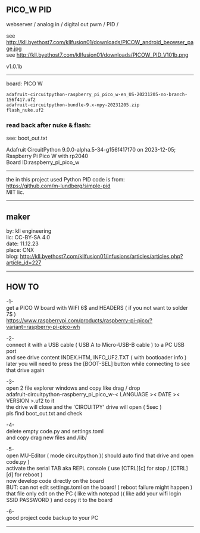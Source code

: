 
## PICO_W PID

webserver / analog in / digital out pwm / PID /

see http://kll.byethost7.com/kllfusion01/downloads/PICOW_android_beowser_page.jpg</br>
see http://kll.byethost7.com/kllfusion01/downloads/PICOW_PID_V101b.png</br>

v1.0.1b
_______________________________

board: PICO W
```OS: Circuit Python
adafruit-circuitpython-raspberry_pi_pico_w-en_US-20231205-no-branch-156f417.uf2
adafruit-circuitpython-bundle-9.x-mpy-20231205.zip
flash_nuke.uf2
```

### read back after nuke & flash:

see: boot_out.txt

Adafruit CircuitPython 9.0.0-alpha.5-34-g156f417f70 on 2023-12-05;</br>
Raspberry Pi Pico W with rp2040</br>
Board ID:raspberry_pi_pico_w</br>

______________________________

the in this project used Python PID code is from:</br>
https://github.com/m-lundberg/simple-pid</br>
MIT lic.

_______________________________

## maker

by: kll engineering</br>
lic: CC-BY-SA 4.0</br>
date: 11.12.23</br>
place: CNX</br>
blog: http://kll.byethost7.com/kllfusion01/infusions/articles/articles.php?article_id=227

_______________________________

## HOW TO

-1-</br>
get a PICO W board with WIFI 6$ and HEADERS ( if you not want to solder 7$ )</br>
https://www.raspberrypi.com/products/raspberry-pi-pico/?variant=raspberry-pi-pico-wh

-2-</br>
connect it with a USB cable ( USB A to Micro-USB-B cable ) to a PC USB port</br>
and see drive content INDEX.HTM, INFO_UF2.TXT ( with bootloader info )</br>
later you will need to press the [BOOT-SEL] button while connecting to see that drive again

-3-</br>
open 2 file explorer windows and copy like drag / drop</br>
adafruit-circuitpython-raspberry_pi_pico_w-< LANGUAGE >< DATE >< VERSION >.uf2 to it</br>
the drive will close and the 'CIRCUITPY' drive will open ( 5sec )</br>
pls find boot_out.txt and check

-4-</br>
delete empty code.py and settings.toml</br>
and copy drag new files and /lib/

-5-</br>
open MU-Editor ( mode circuitpython )( should auto find that drive and open code.py )</br>
activate the serial TAB aka REPL console ( use [CTRL][c] for stop / [CTRL][d] for reboot )</br>
now develop code directly on the board</br>
BUT: can not edit settings.toml on the board! ( reboot failure might happen )</br>
that file only edit on the PC ( like with notepad )( like add your wifi login SSID PASSWORD ) and copy it to the board

-6-</br>
good project code backup to your PC  

_______________________________
